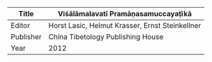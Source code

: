 |Title | Viśālāmalavatī Pramāṇasamuccayaṭīkā 
| --- | --- 
|Editor | Horst Lasic, Helmut Krasser, Ernst Steinkellner
|Publisher | China Tibetology Publishing House
|Year | 2012